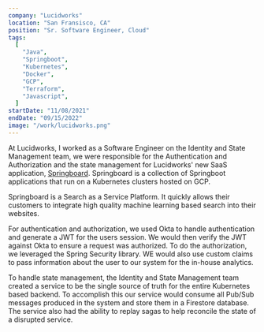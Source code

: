 ```yaml
---
company: "Lucidworks"
location: "San Fransisco, CA"
position: "Sr. Software Engineer, Cloud"
tags:
  [
    "Java",
    "Springboot",
    "Kubernetes",
    "Docker",
    "GCP",
    "Terraform",
    "Javascript",
  ]
startDate: "11/08/2021"
endDate: "09/15/2022"
image: "/work/lucidworks.png"
---
```


At Lucidworks, I worked as a Software Engineer on the Identity and State Management team, we were
responsible for the Authentication and Authorization and the state management for Lucidworks' new
SaaS application, [Springboard](https://lucidworks.com/products/connected-search/). Springboard is a
collection of Springboot applications that run on a Kubernetes clusters hosted on GCP.

Springboard is a Search as a Service Platform. It quickly allows their customers to integrate high
quality machine learning based search into their websites.

For authentication and authorization, we used Okta to handle authentication and generate a JWT for
the users session. We would then verify the JWT against Okta to ensure a request was authorized.
To do the authorization, we leveraged the Spring Security library. WE would also use custom
claims to pass information about the user to our system for the in-house analytics.

To handle state management, the Identity and State Management team created a service to be the
single source of truth for the entire Kubernetes based backend. To accomplish this our service would
consume all Pub/Sub messages produced in the system and store them in a Firestore database. The
service also had the ability to replay sagas to help reconcile the state of a disrupted service.
